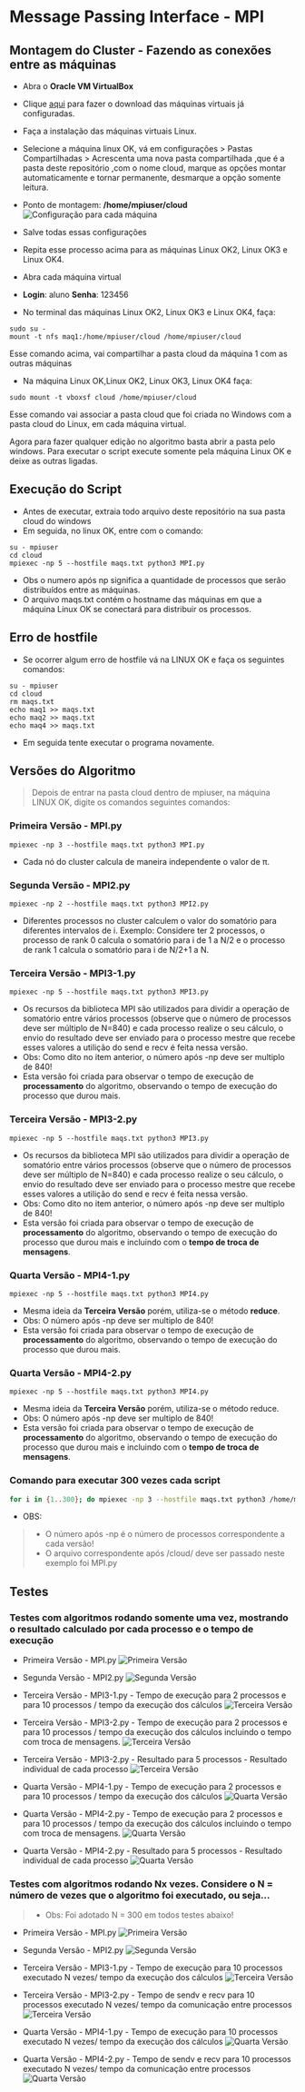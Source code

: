 # Message Passing Interface - MPI

## Montagem do Cluster - Fazendo as conexões entre as máquinas

* Abra o **Oracle VM VirtualBox**
* Clique [aqui](https://drive.google.com/file/d/1Ls0aK9VIoZbdWka1UbynlR1Z9GjzfwRQ/view?usp=sharing) para fazer o download das máquinas virtuais já configuradas.
* Faça a instalação das máquinas virtuais Linux.
* Selecione a máquina linux OK, vá em configurações > Pastas Compartilhadas > Acrescenta uma nova pasta compartilhada ,que é a pasta deste repositório ,com o nome cloud, marque as opções montar automaticamente e tornar permanente, desmarque a opção somente leitura.
* Ponto de montagem: **/home/mpiuser/cloud**
![Configuração para cada máquina](https://imgur.com/LsxTEsO.png)
* Salve todas essas configurações
* Repita esse processo acima para as máquinas Linux OK2, Linux OK3 e Linux OK4.
* Abra cada máquina virtual
* **Login**: aluno **Senha**: 123456 


* No terminal das máquinas Linux OK2, Linux OK3 e Linux OK4, faça:
```shell
sudo su - 
mount -t nfs maq1:/home/mpiuser/cloud /home/mpiuser/cloud
```
Esse comando acima, vai compartilhar a pasta cloud da máquina 1 com as outras máquinas 

* Na máquina Linux OK,Linux OK2, Linux OK3, Linux OK4 faça:
```shell
sudo mount -t vboxsf cloud /home/mpiuser/cloud 
```
Esse comando vai associar a pasta cloud que foi criada no Windows com a pasta cloud do Linux, em cada máquina virtual.

Agora para fazer qualquer edição no algoritmo basta abrir a pasta pelo windows.
Para executar o script execute somente pela máquina Linux OK e deixe as outras ligadas.


## Execução do Script
* Antes de executar, extraia todo arquivo deste repositório na sua pasta cloud do windows
* Em seguida, no linux OK, entre com o comando:

```shell
su - mpiuser
cd cloud
mpiexec -np 5 --hostfile maqs.txt python3 MPI.py
```
* Obs o numero após np significa a quantidade de processos que serão distribuídos entre as máquinas.
* O arquivo maqs.txt contém o hostname das máquinas em que a máquina Linux OK se conectará para distribuir os processos.

## Erro de hostfile
* Se ocorrer algum erro de hostfile vá na LINUX OK e faça os seguintes comandos:
```shell
su - mpiuser
cd cloud
rm maqs.txt
echo maq1 >> maqs.txt
echo maq2 >> maqs.txt
echo maq4 >> maqs.txt
```
* Em seguida tente executar o programa novamente.

## Versões do Algoritmo
> Depois de entrar na pasta cloud dentro de mpiuser, na máquina LINUX OK, digite os comandos seguintes comandos:
### Primeira Versão - MPI.py
```shell
mpiexec -np 3 --hostfile maqs.txt python3 MPI.py
```
* Cada nó do cluster calcula de maneira independente o valor de π.
### Segunda Versão - MPI2.py
```shell
mpiexec -np 2 --hostfile maqs.txt python3 MPI2.py
```
* Diferentes processos no cluster calculem o valor do somatório para diferentes intervalos de i. Exemplo: Considere ter 2 processos, o processo de rank 0 calcula o somatório para i de 1 a N/2 e o processo de rank 1 calcula o somatório para i de N/2+1 a N.

### Terceira Versão - MPI3-1.py
```shell
mpiexec -np 5 --hostfile maqs.txt python3 MPI3.py
```
* Os recursos da biblioteca MPI são utilizados para dividir a operação de somatório entre vários processos (observe que o número de processos deve ser múltiplo de N=840) e cada processo realize o seu cálculo, o envio do resultado deve ser enviado para o processo mestre que recebe esses valores a utilição do send e recv é feita nessa versão.
* Obs: Como dito no item anterior, o número após -np deve ser multiplo de 840!
* Esta versão foi criada para observar o tempo de execução de **processamento** do algoritmo, observando o tempo de execução do processo que durou mais.

### Terceira Versão - MPI3-2.py
```shell
mpiexec -np 5 --hostfile maqs.txt python3 MPI3.py
```
* Os recursos da biblioteca MPI são utilizados para dividir a operação de somatório entre vários processos (observe que o número de processos deve ser múltiplo de N=840) e cada processo realize o seu cálculo, o envio do resultado deve ser enviado para o processo mestre que recebe esses valores a utilição do send e recv é feita nessa versão.
* Obs: Como dito no item anterior, o número após -np deve ser multiplo de 840!
* Esta versão foi criada para observar o tempo de execução de **processamento** do algoritmo, observando o tempo de execução do processo que durou mais e incluindo com o **tempo de troca de mensagens**.

### Quarta Versão - MPI4-1.py
```shell
mpiexec -np 5 --hostfile maqs.txt python3 MPI4.py
```
* Mesma ideia da **Terceira Versão** porém, utiliza-se o método **reduce**.
* Obs: O número após -np deve ser multiplo de 840!
* Esta versão foi criada para observar o tempo de execução de **processamento** do algoritmo, observando o tempo de execução do processo que durou mais.


### Quarta Versão - MPI4-2.py
```shell
mpiexec -np 5 --hostfile maqs.txt python3 MPI4.py
```
* Mesma ideia da **Terceira Versão** porém, utiliza-se o método reduce.
* Obs: O número após -np deve ser multiplo de 840!
* Esta versão foi criada para observar o tempo de execução de **processamento** do algoritmo, observando o tempo de execução do processo que durou mais e incluindo com o **tempo de troca de mensagens**.

### Comando para executar 300 vezes cada script

```bash
for i in {1..300}; do mpiexec -np 3 --hostfile maqs.txt python3 /home/mpiuser/cloud/MPI.py; done
```
* OBS:
> * O número após -np é o número de processos correspondente a cada versão!
> * O arquivo correspondente após /cloud/ deve ser passado neste exemplo foi MPI.py


## Testes

### Testes com algoritmos rodando somente uma vez, mostrando o resultado calculado por cada processo e o tempo de execução
* Primeira Versão - MPI.py
![Primeira Versão](https://imgur.com/AwVuU1f.png)

* Segunda Versão - MPI2.py
![Segunda Versão](https://imgur.com/OIbtn8V.png)

* Terceira Versão - MPI3-1.py - Tempo de execução para 2 processos e para 10 processos / tempo da execução dos cálculos
![Terceira Versão](https://imgur.com/59xWSRt.png)

* Terceira Versão - MPI3-2.py - Tempo de execução para 2 processos e para 10 processos / tempo da execução dos cálculos incluindo o tempo com troca de mensagens.
![Terceira Versão](https://imgur.com/xGLDTZN.png)

* Terceira Versão - MPI3-2.py - Resultado para 5 processos - Resultado individual de cada processo
![Terceira Versão](https://imgur.com/P0bOyhg.png)

* Quarta Versão - MPI4-1.py - Tempo de execução para 2 processos e para 10 processos / tempo da execução dos cálculos
![Quarta Versão](https://imgur.com/PEvZa1K.png)

* Quarta Versão - MPI4-2.py - Tempo de execução para 2 processos e para 10 processos / tempo da execução dos cálculos incluindo o tempo com troca de mensagens.
![Quarta Versão](https://imgur.com/6IHrBeQ.png)

* Quarta Versão - MPI4-2.py - Resultado para 5 processos - Resultado individual de cada processo
![Quarta Versão](https://imgur.com/4QhVNaI.png)

### Testes com algoritmos rodando Nx vezes. Considere o N = número de vezes que o algoritmo foi executado, ou seja...
> * Obs: Foi adotado N = 300 em todos testes abaixo!
* Primeira Versão - MPI.py
![Primeira Versão](https://imgur.com/0M3w5qx.png)

* Segunda Versão - MPI2.py
![Segunda Versão](https://imgur.com/FIqIHgV.png)

* Terceira Versão - MPI3-1.py - Tempo de execução para 10 processos executado N vezes/ tempo da execução dos cálculos
![Terceira Versão](https://imgur.com/xW0QojW.png)

* Terceira Versão - MPI3-2.py - Tempo de sendv e recv para 10 processos executado N vezes/ tempo da comunicação entre processos
![Terceira Versão](https://imgur.com/hnPgq0K.png)



* Quarta Versão - MPI4-1.py - Tempo de execução para 10 processos executado N vezes/ tempo da execução dos cálculos
![Quarta Versão](https://imgur.com/NULBCgn.png)

* Quarta Versão - MPI4-2.py - Tempo de sendv e recv para 10 processos executado N vezes/ tempo da comunicação entre processos
![Quarta Versão](https://imgur.com/gQzj87s.png)


